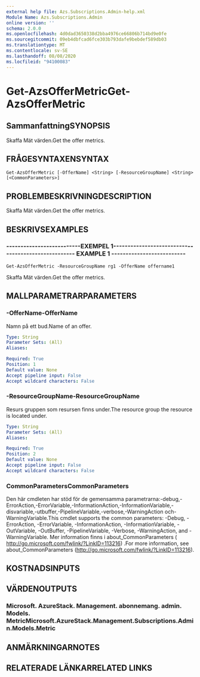 ```yaml
---
external help file: Azs.Subscriptions.Admin-help.xml
Module Name: Azs.Subscriptions.Admin
online version: ''
schema: 2.0.0
ms.openlocfilehash: 4d0dad3650338d2bba4976ce66806b714bd9e0fe
ms.sourcegitcommit: 09eb4dbfcad6fce303b793dafe9bebdef589db03
ms.translationtype: MT
ms.contentlocale: sv-SE
ms.lasthandoff: 08/08/2020
ms.locfileid: "94100083"
---
```

# <span data-ttu-id="7272d-101">Get-AzsOfferMetric</span><span class="sxs-lookup"><span data-stu-id="7272d-101">Get-AzsOfferMetric</span></span>

## <span data-ttu-id="7272d-102">Sammanfattning</span><span class="sxs-lookup"><span data-stu-id="7272d-102">SYNOPSIS</span></span>
<span data-ttu-id="7272d-103">Skaffa Mät värden.</span><span class="sxs-lookup"><span data-stu-id="7272d-103">Get the offer metrics.</span></span>

## <span data-ttu-id="7272d-104">FRÅGESYNTAXEN</span><span class="sxs-lookup"><span data-stu-id="7272d-104">SYNTAX</span></span>

```
Get-AzsOfferMetric [-OfferName] <String> [-ResourceGroupName] <String> [<CommonParameters>]
```

## <span data-ttu-id="7272d-105">PROBLEMBESKRIVNING</span><span class="sxs-lookup"><span data-stu-id="7272d-105">DESCRIPTION</span></span>
<span data-ttu-id="7272d-106">Skaffa Mät värden.</span><span class="sxs-lookup"><span data-stu-id="7272d-106">Get the offer metrics.</span></span>

## <span data-ttu-id="7272d-107">BESKRIVS</span><span class="sxs-lookup"><span data-stu-id="7272d-107">EXAMPLES</span></span>

### <span data-ttu-id="7272d-108">--------------------------EXEMPEL 1--------------------------</span><span class="sxs-lookup"><span data-stu-id="7272d-108">-------------------------- EXAMPLE 1 --------------------------</span></span>
```
Get-AzsOfferMetric -ResourceGroupName rg1 -OfferName offername1
```

<span data-ttu-id="7272d-109">Skaffa Mät värden.</span><span class="sxs-lookup"><span data-stu-id="7272d-109">Get the offer metrics.</span></span>

## <span data-ttu-id="7272d-110">MALLPARAMETRAR</span><span class="sxs-lookup"><span data-stu-id="7272d-110">PARAMETERS</span></span>

### <span data-ttu-id="7272d-111">-OfferName</span><span class="sxs-lookup"><span data-stu-id="7272d-111">-OfferName</span></span>
<span data-ttu-id="7272d-112">Namn på ett bud.</span><span class="sxs-lookup"><span data-stu-id="7272d-112">Name of an offer.</span></span>

```yaml
Type: String
Parameter Sets: (All)
Aliases: 

Required: True
Position: 1
Default value: None
Accept pipeline input: False
Accept wildcard characters: False
```

### <span data-ttu-id="7272d-113">-ResourceGroupName</span><span class="sxs-lookup"><span data-stu-id="7272d-113">-ResourceGroupName</span></span>
<span data-ttu-id="7272d-114">Resurs gruppen som resursen finns under.</span><span class="sxs-lookup"><span data-stu-id="7272d-114">The resource group the resource is located under.</span></span>

```yaml
Type: String
Parameter Sets: (All)
Aliases: 

Required: True
Position: 2
Default value: None
Accept pipeline input: False
Accept wildcard characters: False
```

### <span data-ttu-id="7272d-115">CommonParameters</span><span class="sxs-lookup"><span data-stu-id="7272d-115">CommonParameters</span></span>
<span data-ttu-id="7272d-116">Den här cmdleten har stöd för de gemensamma parametrarna:-debug,-ErrorAction,-ErrorVariable,-InformationAction,-InformationVariable,-disvariable,-utbuffer,-PipelineVariable,-verbose,-WarningAction och-WarningVariable.</span><span class="sxs-lookup"><span data-stu-id="7272d-116">This cmdlet supports the common parameters: -Debug, -ErrorAction, -ErrorVariable, -InformationAction, -InformationVariable, -OutVariable, -OutBuffer, -PipelineVariable, -Verbose, -WarningAction, and -WarningVariable.</span></span> <span data-ttu-id="7272d-117">Mer information finns i about_CommonParameters ( http://go.microsoft.com/fwlink/?LinkID=113216) .</span><span class="sxs-lookup"><span data-stu-id="7272d-117">For more information, see about_CommonParameters (http://go.microsoft.com/fwlink/?LinkID=113216).</span></span>

## <span data-ttu-id="7272d-118">KOSTNADS</span><span class="sxs-lookup"><span data-stu-id="7272d-118">INPUTS</span></span>

## <span data-ttu-id="7272d-119">VÄRDEN</span><span class="sxs-lookup"><span data-stu-id="7272d-119">OUTPUTS</span></span>

### <span data-ttu-id="7272d-120">Microsoft. AzureStack. Management. abonnemang. admin. Models. Metric</span><span class="sxs-lookup"><span data-stu-id="7272d-120">Microsoft.AzureStack.Management.Subscriptions.Admin.Models.Metric</span></span>

## <span data-ttu-id="7272d-121">ANMÄRKNINGAR</span><span class="sxs-lookup"><span data-stu-id="7272d-121">NOTES</span></span>

## <span data-ttu-id="7272d-122">RELATERADE LÄNKAR</span><span class="sxs-lookup"><span data-stu-id="7272d-122">RELATED LINKS</span></span>

